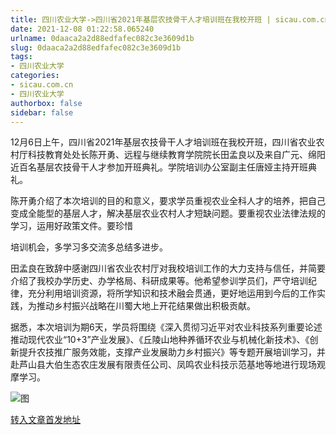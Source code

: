 ```yaml
---
title: 四川农业大学->四川省2021年基层农技骨干人才培训班在我校开班 | sicau.com.cn
date: 2021-12-08 01:22:58.065240
urlname: 0daaca2a2d88edfafec082c3e3609d1b
slug: 0daaca2a2d88edfafec082c3e3609d1b
tags: 
- 四川农业大学
categories:
- sicau.com.cn
- 四川农业大学
authorbox: false
sidebar: false
---
```

12月6日上午，四川省2021年基层农技骨干人才培训班在我校开班，四川省农业农村厅科技教育处处长陈开勇、远程与继续教育学院院长田孟良以及来自广元、绵阳近百名基层农技骨干人才参加开班典礼。学院培训办公室副主任唐娅主持开班典礼。

陈开勇介绍了本次培训的目的和意义，要求学员重视农业全科人才的培养，把自己变成全能型的基层人才，解决基层农业农村人才短缺问题。要重视农业法律法规的学习，运用好政策文件。要珍惜
<!--more-->
培训机会，多学习多交流多总结多进步。

田孟良在致辞中感谢四川省农业农村厅对我校培训工作的大力支持与信任，并简要介绍了我校办学历史、办学格局、科研成果等。他希望参训学员们，严守培训纪律，充分利用培训资源，将所学知识和技术融会贯通，更好地运用到今后的工作实践，为推动乡村振兴战略在川蜀大地上开花结果做出积极贡献。

据悉，本次培训为期6天，学员将围绕《深入贯彻习近平对农业科技系列重要论述推动现代农业“10+3”产业发展》、《丘陵山地种养循环农业与机械化新技术》、《创新提升农技推广服务效能，支撑产业发展助力乡村振兴》等专题开展培训学习，并赴芦山县大伯生态农庄发展有限责任公司、凤鸣农业科技示范基地等地进行现场观摩学习。

![图](https://news.sicau.edu.cn/__local/2/32/1F/984759E7D0D1A05E3E1ABD3A496_D453D84A_14FB1.jpg)

[转入文章首发地址](https://news.sicau.edu.cn/info/1078/65895.htm)